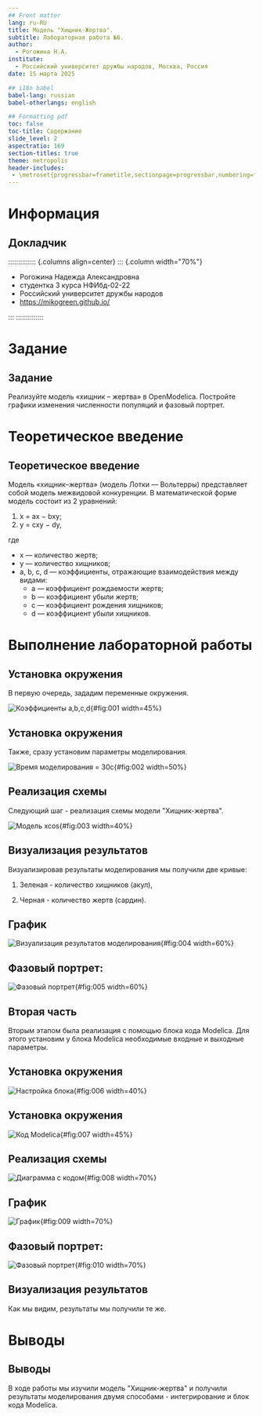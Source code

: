 ```yaml
---
## Front matter
lang: ru-RU
title: Модель "Хищник-Жертва".
subtitle: Лабораторная работа №6.
author:
  - Рогожина Н.А.
institute:
  - Российский университет дружбы народов, Москва, Россия
date: 15 марта 2025

## i18n babel
babel-lang: russian
babel-otherlangs: english

## Formatting pdf
toc: false
toc-title: Содержание
slide_level: 2
aspectratio: 169
section-titles: true
theme: metropolis
header-includes:
 - \metroset{progressbar=frametitle,sectionpage=progressbar,numbering=fraction}
---
```


# Информация

## Докладчик

:::::::::::::: {.columns align=center}
::: {.column width="70%"}

  * Рогожина Надежда Александровна
  * студентка 3 курса НФИбд-02-22
  * Российский университет дружбы народов
  * <https://mikogreen.github.io/>

:::
::::::::::::::

# Задание

## Задание

Реализуйте модель «хищник – жертва» в OpenModelica. Постройте графики изменения численности популяций и фазовый портрет.

# Теоретическое введение

## Теоретическое введение

Модель «хищник–жертва» (модель Лотки — Вольтерры) представляет собой модель межвидовой конкуренции. В математической форме модель состоит из 2 уравнений: 

1. ̇x = ax − bxy;
2. y = cxy − dy,

где 
- x — количество жертв; 
- y — количество хищников; 
- a, b, c, d — коэффициенты, отражающие взаимодействия между видами: 
	- a — коэффициент рождаемости жертв; 
	- b — коэффициент убыли жертв; 
	- c — коэффициент рождения хищников; 
	- d — коэффициент убыли хищников.


# Выполнение лабораторной работы

## Установка окружения

В первую очередь, зададим переменные окружения.

![Коэффициенты a,b,c,d](image/1.png){#fig:001 width=45%}

## Установка окружения

Также, сразу установим параметры моделирования.

![Время моделирования = 30с](image/2.png){#fig:002 width=50%}

## Реализация схемы

Следующий шаг - реализация схемы модели "Хищник-жертва".

![Модель xcos](image/3.png){#fig:003 width=40%}

## Визуализация результатов

Визуализировав результаты моделирования мы получили две кривые:

1. Зеленая - количество хищников (акул),

2. Черная - количество жертв (сардин).

## График

![Визуализация результатов моделирования](image/4.png){#fig:004 width=60%}

## Фазовый портрет:

![Фазовый портрет](image/5.png){#fig:005 width=60%}

## Вторая часть

Вторым этапом была реализация с помощью блока кода Modelica. Для этого установим у блока Modelica необходимые входные и выходные параметры.

## Установка окружения

![Настройка блока](image/6.png){#fig:006 width=40%}

## Установка окружения

![Код Modelica](image/7.png){#fig:007 width=45%}

## Реализация схемы

![Диаграмма с кодом](image/8.png){#fig:008 width=70%}

## График

![График](image/9.png){#fig:009 width=70%}

## Фазовый портрет:

![Фазовый портрет](image/10.png){#fig:010 width=70%}

## Визуализация результатов

Как мы видим, результаты мы получили те же.

# Выводы

## Выводы

В ходе работы мы изучили модель "Хищник-жертва" и получили результаты моделирования двумя способами - интегрирование и блок кода Modelica.

